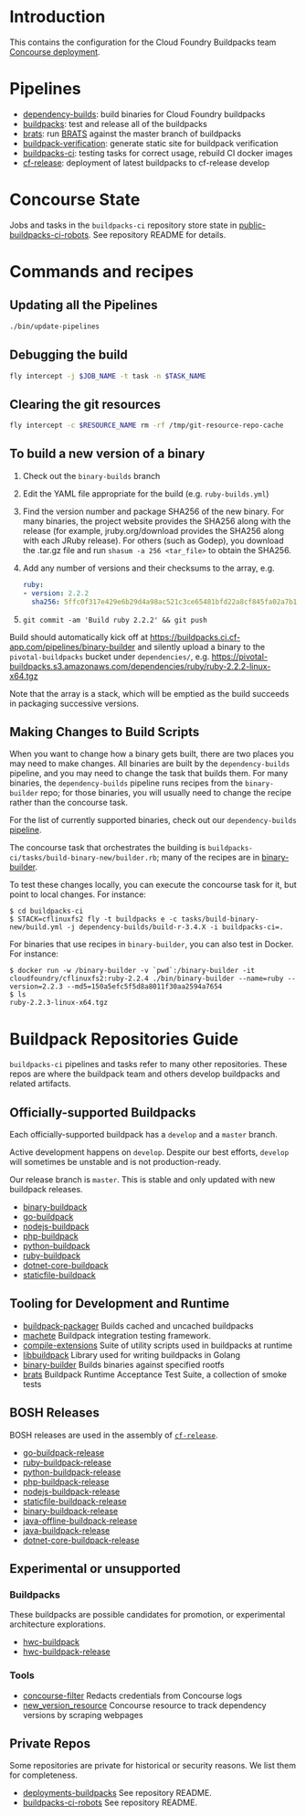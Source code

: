 # Introduction

This contains the configuration for the Cloud Foundry Buildpacks team [Concourse deployment](https://buildpacks.ci.cf-app.com/).

# Pipelines

* [dependency-builds](pipelines/dependency-builds.yml.erb): build binaries for Cloud Foundry buildpacks
* [buildpacks](pipelines/templates/buildpack.yml.erb): test and release all of the buildpacks
* [brats](pipelines/brats.yml.erb): run [BRATS](https://github.com/cloudfoundry/brats) against the master branch of buildpacks
* [buildpack-verification](pipelines/buildpack-verification.yml.erb): generate static site for buildpack verification
* [buildpacks-ci](pipelines/buildpacks-ci.yml): testing tasks for correct usage, rebuild CI docker images
* [cf-release](pipelines/cf-release.yml.erb): deployment of latest buildpacks to cf-release develop

# Concourse State

Jobs and tasks in the `buildpacks-ci` repository store state in [public-buildpacks-ci-robots](https://github.com/cloudfoundry/public-buildpacks-ci-robots). See repository README for details.

# Commands and recipes

## Updating all the Pipelines

```sh
./bin/update-pipelines
```

## Debugging the build

```sh
fly intercept -j $JOB_NAME -t task -n $TASK_NAME
```

## Clearing the git resources

```sh
fly intercept -c $RESOURCE_NAME rm -rf /tmp/git-resource-repo-cache
```

## To build a new version of a binary

1. Check out the `binary-builds` branch
2. Edit the YAML file appropriate for the build (e.g. `ruby-builds.yml`)
3. Find the version number and package SHA256 of the new binary. For many binaries, the project website provides the SHA256 along with the release (for example, jruby.org/download provides the SHA256 along with each JRuby release). For others (such as Godep), you download the .tar.gz file and run `shasum -a 256 <tar_file>` to obtain the SHA256.
4. Add any number of versions and their checksums to the array, e.g.

	```yaml
	ruby:
	- version: 2.2.2
	  sha256: 5ffc0f317e429e6b29d4a98ac521c3ce65481bfd22a8cf845fa02a7b113d9b44
	```

5. `git commit -am 'Build ruby 2.2.2' && git push`

Build should automatically kick off at
https://buildpacks.ci.cf-app.com/pipelines/binary-builder and silently
upload a binary to the `pivotal-buildpacks` bucket under
`dependencies/`,
e.g. https://pivotal-buildpacks.s3.amazonaws.com/dependencies/ruby/ruby-2.2.2-linux-x64.tgz

Note that the array is a stack, which will be emptied as the build
succeeds in packaging successive versions.

## Making Changes to Build Scripts

When you want to change how a binary gets built, there are two places you may need to make changes. All binaries are built by the `dependency-builds` pipeline, and you may need to change the task that builds them. For many binaries, the `dependency-builds` pipeline runs recipes from the `binary-builder` repo; for those binaries, you will usually need to change the recipe rather than the concourse task.

For the list of currently supported binaries, check out our `dependency-builds` [pipeline](https://buildpacks.ci.cf-app.com/teams/main/pipelines/dependency-builds).

The concourse task that orchestrates the building is `buildpacks-ci/tasks/build-binary-new/builder.rb`; many of the recipes are in [binary-builder](https://github.com/cloudfoundry/binary-builder). 

To test these changes locally, you can execute the concourse task for it, but point to local changes. For instance:

```
$ cd buildpacks-ci
$ STACK=cflinuxfs2 fly -t buildpacks e -c tasks/build-binary-new/build.yml -j dependency-builds/build-r-3.4.X -i buildpacks-ci=.
```

For binaries that use recipes in `binary-builder`, you can also test in Docker. For instance:

```
$ docker run -w /binary-builder -v `pwd`:/binary-builder -it cloudfoundry/cflinuxfs2:ruby-2.2.4 ./bin/binary-builder --name=ruby --version=2.2.3 --md5=150a5efc5f5d8a8011f30aa2594a7654
$ ls
ruby-2.2.3-linux-x64.tgz
```



# Buildpack Repositories Guide

`buildpacks-ci` pipelines and tasks refer to many other repositories. These repos are where the buildpack team and others develop buildpacks and related artifacts.

## Officially-supported Buildpacks

Each officially-supported buildpack has a `develop` and a `master` branch.

Active development happens on `develop`. Despite our best efforts, `develop` will sometimes be unstable and is not production-ready.

Our release branch is `master`. This is stable and only updated with new buildpack releases.

* [binary-buildpack](https://github.com/cloudfoundry/binary-buildpack)
* [go-buildpack](https://github.com/cloudfoundry/go-buildpack)
* [nodejs-buildpack](https://github.com/cloudfoundry/nodejs-buildpack)
* [php-buildpack](https://github.com/cloudfoundry/php-buildpack)
* [python-buildpack](https://github.com/cloudfoundry/python-buildpack)
* [ruby-buildpack](https://github.com/cloudfoundry/ruby-buildpack)
* [dotnet-core-buildpack](https://github.com/cloudfoundry/dotnet-core-buildpack)
* [staticfile-buildpack](https://github.com/cloudfoundry/static-buildpack)

## Tooling for Development and Runtime

* [buildpack-packager](https://github.com/cloudfoundry/buildpack-packager)   Builds cached and uncached buildpacks
* [machete](https://github.com/cloudfoundry/machete)           Buildpack integration testing framework.
* [compile-extensions](https://github.com/cloudfoundry/compile-extensions) Suite of utility scripts used in buildpacks at runtime
* [libbuildpack](https://github.com/cloudfoundry/libbuildpack) Library used for writing buildpacks in Golang
* [binary-builder](https://github.com/cloudfoundry/binary-builder)           Builds binaries against specified rootfs
* [brats](https://github.com/cloudfoundry/brats) Buildpack Runtime Acceptance Test Suite, a collection of smoke tests

## BOSH Releases

BOSH releases are used in the assembly of [`cf-release`](https://github.com/cloudfoundry/cf-release).

* [go-buildpack-release](https://github.com/cloudfoundry/go-buildpack-release)
* [ruby-buildpack-release](https://github.com/cloudfoundry/ruby-buildpack-release)
* [python-buildpack-release](https://github.com/cloudfoundry/python-buildpack-release)
* [php-buildpack-release](https://github.com/cloudfoundry/php-buildpack-release)
* [nodejs-buildpack-release](https://github.com/cloudfoundry/nodejs-buildpack-release)
* [staticfile-buildpack-release](https://github.com/cloudfoundry/staticfile-buildpack-release)
* [binary-buildpack-release](https://github.com/cloudfoundry/binary-buildpack-release)
* [java-offline-buildpack-release](https://github.com/cloudfoundry/java-offline-buildpack-release)
* [java-buildpack-release](https://github.com/cloudfoundry/java-buildpack-release)
* [dotnet-core-buildpack-release](https://github.com/cloudfoundry/dotnet-core-buildpack-release)

## Experimental or unsupported

### Buildpacks

These buildpacks are possible candidates for promotion, or experimental architecture explorations.

* [hwc-buildpack](https://github.com/cloudfoundry/hwc-buildpack)
* [hwc-buildpack-release](https://github.com/cloudfoundry/hwc-buildpack-release)

### Tools

* [concourse-filter](https://github.com/pivotal-cf-experimental/concourse-filter) Redacts credentials from Concourse logs
* [new_version_resource](https://github.com/pivotal-cf-experimental/new_version_resource) Concourse resource to track dependency versions by scraping webpages

## Private Repos

Some repositories are private for historical or security reasons. We list them for completeness.

* [deployments-buildpacks](https://github.com/pivotal-cf/deployments-buildpacks) See repository README.
* [buildpacks-ci-robots](https://github.com/pivotal-cf/buildpacks-ci-robots) See repository README.


